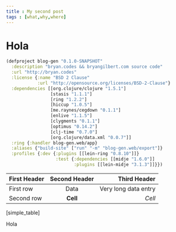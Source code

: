```yaml
---
title : My second post
tags : [what,why,where]
---
```


# Hola

```clj
(defproject blog-gen "0.1.0-SNAPSHOT"
  :description "bryan.codes && bryangilbert.com source code"
  :url "http://bryan.codes"
  :license {:name "BSD 2 Clause"
            :url "http://opensource.org/licenses/BSD-2-Clause"}
  :dependencies [[org.clojure/clojure "1.5.1"]
                 [stasis "1.1.1"]
                 [ring "1.2.2"]
                 [hiccup "1.0.5"]
                 [me.raynes/cegdown "0.1.1"]
                 [enlive "1.1.5"]
                 [clygments "0.1.1"]
                 [optimus "0.14.2"]
                 [clj-time "0.7.0"]
                 [org.clojure/data.xml "0.0.7"]]
  :ring {:handler blog-gen.web/app}
  :aliases {"build-site" ["run" "-m" "blog-gen.web/export"]}
  :profiles {:dev {:plugins [[lein-ring "0.8.10"]]}
                   :test {:dependencies [[midje "1.6.0"]]
                          :plugins [[lein-midje "3.1.3"]]}})
```

| First Header | Second Header |         Third Header |
| :----------- | :-----------: | -------------------: |
| First row    |      Data     | Very long data entry |
| Second row   |    **Cell**   |               *Cell* |
[simple_table]

Hola
